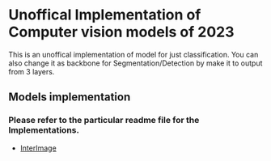 # Unoffical Implementation of Computer vision models of 2023
This is an unoffical implementation of model for just classification. You can also change it as backbone for Segmentation/Detection by make it to output from 3 layers.

## Models implementation 
### Please refer to the particular **readme file** for the Implementations.
 
- [InterImage](Classification/InternImage)
